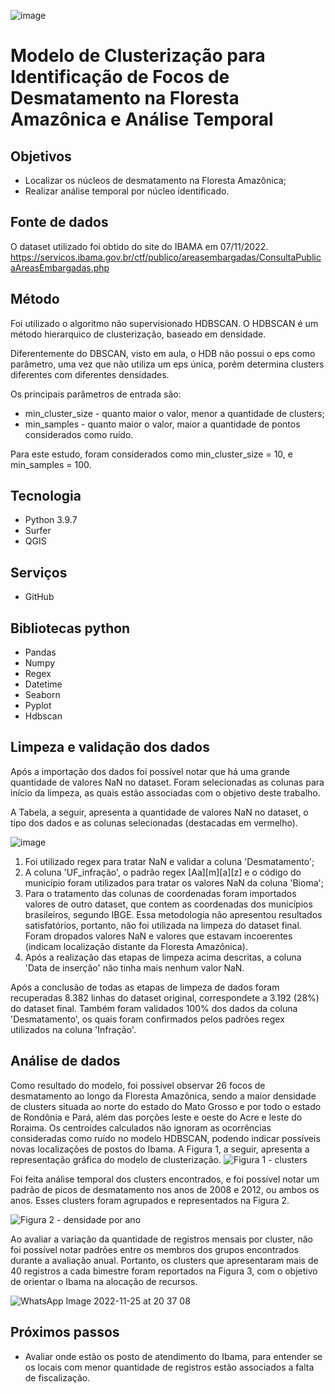 ![image](https://user-images.githubusercontent.com/101889306/203840956-42429811-c974-4f1c-a75e-3baffc4ec628.png)

#                  Modelo de Clusterização para Identificação de Focos de Desmatamento na Floresta Amazônica e Análise Temporal
## Objetivos
- Localizar os núcleos de desmatamento na Floresta Amazônica;
- Realizar análise temporal por núcleo identificado.

## Fonte de dados
O dataset utilizado foi obtido do site do IBAMA em 07/11/2022.
https://servicos.ibama.gov.br/ctf/publico/areasembargadas/ConsultaPublicaAreasEmbargadas.php

## Método
Foi utilizado o algoritmo não supervisionado HDBSCAN.
O HDBSCAN é um método hierarquico de clusterização, baseado em densidade. 

Diferentemente do DBSCAN, visto em aula, o HDB não possui o eps como parâmetro, uma vez que não utiliza um eps única, porém determina clusters diferentes com diferentes densidades.

Os principais parâmetros de entrada são:
- min_cluster_size - quanto maior o valor, menor a quantidade de clusters;
- min_samples - quanto maior o valor, maior a quantidade de pontos considerados como ruído.

Para este estudo, foram considerados como min_cluster_size = 10, e min_samples = 100.

## Tecnologia
- Python 3.9.7
- Surfer
- QGIS

## Serviços
- GitHub

## Bibliotecas python
- Pandas
- Numpy
- Regex
- Datetime
- Seaborn
- Pyplot
- Hdbscan

## Limpeza e validação dos dados
Após a importação dos dados foi possível notar que há uma grande quantidade de valores NaN no dataset. Foram selecionadas as colunas para início da limpeza, as quais estão associadas com o objetivo deste trabalho.

A Tabela, a seguir, apresenta a quantidade de valores NaN no dataset, o tipo dos dados e as colunas selecionadas (destacadas em vermelho).

![image](https://user-images.githubusercontent.com/101889306/204061234-b8784aca-45e1-4215-bf26-18c068bd6055.png)

1) Foi utilizado regex para tratar NaN e validar a coluna 'Desmatamento';
2) A coluna 'UF_infração', o padrão regex [Aa][m][a][z] e o código do município foram utilizados para tratar os valores NaN da coluna 'Bioma';
3) Para o tratamento das colunas de coordenadas foram importados valores de outro dataset, que contem as coordenadas dos municípios brasileiros, segundo IBGE. Essa metodologia não apresentou resultados satisfatórios, portanto, não foi utilizada na limpeza do dataset final. Foram dropados valores NaN e valores que estavam incoerentes (indicam localização distante da Floresta Amazônica).
4) Após a realização das etapas de limpeza acima descritas, a coluna 'Data de inserção' não tinha mais nenhum valor NaN.

Após a conclusão de todas as etapas de limpeza de dados foram recuperadas 8.382 linhas do dataset original, correspondete a 3.192 (28%) do dataset final. Também foram validados 100% dos dados da coluna 'Desmatamento', os quais foram confirmados pelos padrões regex utilizados na coluna 'Infração'.

## Análise de dados

Como resultado do modelo, foi possível observar 26 focos de desmatamento ao longo da Floresta Amazônica, sendo a maior densidade de clusters situada ao norte do estado do Mato Grosso e por todo o estado de Rondônia e Pará, além das porções leste e oeste do Acre e leste do Roraima. Os centroides calculados não ignoram as ocorrências consideradas como ruído no modelo HDBSCAN, podendo indicar possíveis novas localizações de postos do Ibama.
A Figura 1, a seguir, apresenta a representação gráfica do modelo de clusterização.
![Figura 1 - clusters](https://user-images.githubusercontent.com/101889306/204063142-d036598a-cc47-4e63-bc87-381cc31929ce.jpeg)

Foi feita análise temporal dos clusters encontrados, e foi possível notar um padrão de picos de desmatamento nos anos de 2008 e 2012, ou ambos os anos. Esses clusters foram agrupados e representados na Figura 2.

![Figura 2 - densidade por ano](https://user-images.githubusercontent.com/101889306/204004984-2c4c5c91-bb7d-41e2-b4dd-ccda5695700e.jpg)

Ao avaliar a variação da quantidade de registros mensais por cluster, não foi possível notar padrões entre os membros dos grupos encontrados durante a avaliação anual. Portanto, os clusters que apresentaram mais de 40 registros a cada bimestre foram reportados na Figura 3, com o objetivo de orientar o Ibama na alocação de recursos.

![WhatsApp Image 2022-11-25 at 20 37 08](https://user-images.githubusercontent.com/101889306/204063330-d5fa34e8-26ff-4c95-a0bf-e354c9bb188a.jpeg)

## Próximos passos
- Avaliar onde estão os posto de atendimento do Ibama, para entender se os locais com menor quantidade de registros estão associados a falta de fiscalização.
